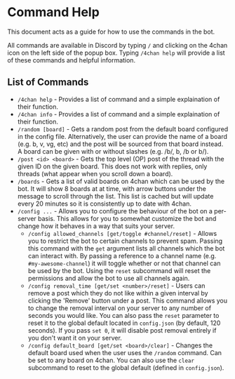 # Command Help
This document acts as a guide for how to use the commands in the bot.

All commands are available in Discord by typing `/` and clicking on the 4chan icon on the left side of the popup box. Typing `/4chan help` will provide a list of these commands and helpful information.

## List of Commands
- `/4chan help` - Provides a list of command and a simple explaination of their function.
- `/4chan info` - Provides a list of command and a simple explaination of their function.
- `/random [board]` - Gets a random post from the default board configured in the config file. Alternatively, the user can provide the name of a board (e.g. b, v, vg, etc) and the post will be sourced from that board instead. A board can be given with or without slashes (e.g. /b/, b, /b or b/).
- `/post <id> <board>` - Gets the top level (OP) post of the thread with the given ID on the given board. This does not work with replies, only threads (what appear when you scroll down a board).
- `/boards` - Gets a list of valid boards on 4chan which can be used by the bot. It will show 8 boards at at time, with arrow buttons under the message to scroll through the list. This list is cached but will update every 20 minutes so it is consistently up to date with 4chan.
- `/config ...` - Allows you to configure the behaviour of the bot on a per-server basis. This allows for you to somewhat customize the bot and change how it behaves in a way that suits your server.
  - `/config allowed_channels [get/toggle #channel/reset]` - Allows you to restrict the bot to certain channels to prevent spam. Passing this command with the `get` argument lists all channels which the bot can interact with. By passing a reference to a channel name (e.g. `#my-awesome-channel`) it will toggle whether or not that channel can be used by the bot. Using the `reset` subcommand will reset the permissions and allow the bot to use all channels again.  
  - `/config removal_time [get/set <number>/reset]` - Users can remove a post which they do not like within a given interval by clicking the 'Remove' button under a post. This command allows you to change the removal interval on your server to any number of seconds you would like. You can also pass the `reset` parameter to reset it to the global default located in `config.json` (by default, 120 seconds). If you pass `set 0`, it will disable post removal entirely if you don't want it on your server.
  - `/config default_board [get/set <board>/clear]` - Changes the default board used when the user uses the `/random` command. Can be set to any board on 4chan. You can also use the `clear` subcommand to reset to the global default (defined in `config.json`).